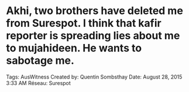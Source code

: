 # Akhi, two brothers have deleted me from Surespot. I think that kafir reporter is spreading lies about me to mujahideen. He wants to sabotage me.

Tags: AusWitness
Created by: Quentin Sombsthay
Date: August 28, 2015 3:33 AM
Réseau: Surespot
